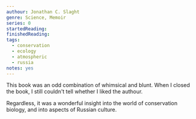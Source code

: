 ```yaml
---
authour: Jonathan C. Slaght
genre: Science, Memoir
series: 0
startedReading:
finishedReading:
tags:
  - conservation
  - ecology
  - atmospheric
  - russia
notes: yes
---
```


This book was an odd combination of whimsical and blunt. When I closed the book, I still couldn't tell whether I liked the authour. 

Regardless, it was a wonderful insight into the world of conservation biology, and into aspects of Russian culture. 

